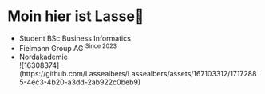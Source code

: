 # Moin hier ist Lasse👋
<ul>
  <li>Student BSc Business Informatics</li>
  <li>Fielmann Group AG <sup>Since 2023</sup></li>
  <li>Nordakademie</li>![16308374](https://github.com/Lassealbers/Lassealbers/assets/167103312/17172885-4ec3-4b20-a3dd-2ab922c0beb9)

</ul>
